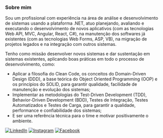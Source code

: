 ### Sobre mim

Sou um profissional com experiência na área de análise e desenvolvimento de sistemas usando a plataforma .NET, atuo planejando, avaliando e executando o desenvolvimento de novos aplicativos (com as tecnologias Web API, MVC, Angular, React, C#), na manutenção dos softwares já existentes (com as tecnologias Web Forms, ASP, VB), na migração de projetos legados e na integração com outros sistemas.

Tenho como missão desenvolver novos sistemas e dar sustentação em sistemas existentes, aplicando boas práticas em todo o processo de desenvolvimento, como:

* Aplicar a filosofia do Clean Code, os conceitos do Domain-Driven Design (DDD), a base teórica do Object Oriented Programming (OOP) e os princípios do SOLID, para garantir qualidade, facilidade de manutenção e evolução dos sistemas;
* Implementar as metodologias do Test-Driven Development (TDD), Behavior-Driven Development (BDD), Testes de Integração, Testes Automatizados e Testes de Carga, para garantir a qualidade, performance e confiabilidade dos sistemas;
* E ser uma referência técnica para o time e motivar positivamente o ambiente.

[![LinkedIn](https://img.shields.io/badge/LinkedIn-0077B5?style=flat-square&logo=linkedin&logoColor=white&link=https://www.linkedin.com/in/leonardogm85/)](https://www.linkedin.com/in/leonardogm85/)
[![Instagram](https://img.shields.io/badge/Instagram-E4405F?style=flat-square&logo=instagram&logoColor=white&link=https://www.instagram.com/leonardogm85/)](https://www.instagram.com/leonardogm85/)
[![Facebook](https://img.shields.io/badge/Facebook-1877F2?style=flat-square&logo=facebook&logoColor=white&link=https://www.facebook.com/leonardogm85/)](https://www.facebook.com/leonardogm85/)
